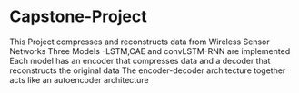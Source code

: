 # Capstone-Project
This Project compresses and reconstructs data from Wireless Sensor Networks 
Three Models -LSTM,CAE and convLSTM-RNN are implemented 
Each model has an encoder that compresses data and a decoder that reconstructs the original data
The encoder-decoder architecture together acts like an autoencoder architecture
